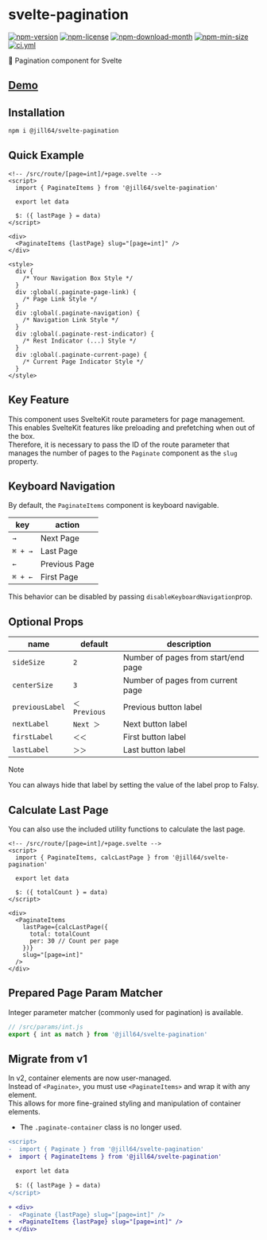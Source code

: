 <!----- BEGIN GHOST DOCS HEADER ----->

# svelte-pagination

<!----- BEGIN GHOST DOCS BADGES -----><a href="https://npmjs.com/package/@jill64/svelte-pagination"><img src="https://img.shields.io/npm/v/@jill64/svelte-pagination" alt="npm-version" /></a> <a href="https://npmjs.com/package/@jill64/svelte-pagination"><img src="https://img.shields.io/npm/l/@jill64/svelte-pagination" alt="npm-license" /></a> <a href="https://npmjs.com/package/@jill64/svelte-pagination"><img src="https://img.shields.io/npm/dm/@jill64/svelte-pagination" alt="npm-download-month" /></a> <a href="https://npmjs.com/package/@jill64/svelte-pagination"><img src="https://img.shields.io/bundlephobia/min/@jill64/svelte-pagination" alt="npm-min-size" /></a> <a href="https://github.com/jill64/svelte-pagination/actions/workflows/ci.yml"><img src="https://github.com/jill64/svelte-pagination/actions/workflows/ci.yml/badge.svg" alt="ci.yml" /></a><!----- END GHOST DOCS BADGES ----->

📖 Pagination component for Svelte

## [Demo](https://stackblitz.com/edit/jill64-svelte-pagination?file=src%2Froutes%2FDemo.svelte)

<!----- END GHOST DOCS HEADER ----->

## Installation

```bash
npm i @jill64/svelte-pagination
```

## Quick Example

```svelte
<!-- /src/route/[page=int]/+page.svelte -->
<script>
  import { PaginateItems } from '@jill64/svelte-pagination'

  export let data

  $: ({ lastPage } = data)
</script>

<div>
  <PaginateItems {lastPage} slug="[page=int]" />
</div>

<style>
  div {
    /* Your Navigation Box Style */
  }
  div :global(.paginate-page-link) {
    /* Page Link Style */
  }
  div :global(.paginate-navigation) {
    /* Navigation Link Style */
  }
  div :global(.paginate-rest-indicator) {
    /* Rest Indicator (...) Style */
  }
  div :global(.paginate-current-page) {
    /* Current Page Indicator Style */
  }
</style>
```

## Key Feature

This component uses SvelteKit route parameters for page management.  
This enables SvelteKit features like preloading and prefetching when out of the box.  
Therefore, it is necessary to pass the ID of the route parameter that manages the number of pages to the `Paginate` component as the `slug` property.

## Keyboard Navigation

By default, the `PaginateItems` component is keyboard navigable.

| key     | action        |
| ------- | ------------- |
| `→`     | Next Page     |
| `⌘ + →` | Last Page     |
| `←`     | Previous Page |
| `⌘ + ←` | First Page    |

This behavior can be disabled by passing `disableKeyboardNavigation`prop.

## Optional Props

| name            | default       | description                         |
| --------------- | ------------- | ----------------------------------- |
| `sideSize`      | `2`           | Number of pages from start/end page |
| `centerSize`    | `3`           | Number of pages from current page   |
| `previousLabel` | `＜ Previous` | Previous button label               |
| `nextLabel`     | `Next ＞`     | Next button label                   |
| `firstLabel`    | `＜＜`        | First button label                  |
| `lastLabel`     | `＞＞`        | Last button label                   |

> [!NOTE]
> You can always hide that label by setting the value of the label prop to Falsy.

## Calculate Last Page

You can also use the included utility functions to calculate the last page.

```svelte
<!-- /src/route/[page=int]/+page.svelte -->
<script>
  import { PaginateItems, calcLastPage } from '@jill64/svelte-pagination'

  export let data

  $: ({ totalCount } = data)
</script>

<div>
  <PaginateItems
    lastPage={calcLastPage({
      total: totalCount
      per: 30 // Count per page
    })}
    slug="[page=int]"
  />
</div>
```

## Prepared Page Param Matcher

Integer parameter matcher (commonly used for pagination) is available.

```js
// /src/params/int.js
export { int as match } from '@jill64/svelte-pagination'
```

## Migrate from v1

In v2, container elements are now user-managed.  
Instead of `<Paginate>`, you must use `<PaginateItems>` and wrap it with any element.  
This allows for more fine-grained styling and manipulation of container elements.

- The `.paginate-container` class is no longer used.

```diff
<script>
-  import { Paginate } from '@jill64/svelte-pagination'
+  import { PaginateItems } from '@jill64/svelte-pagination'

  export let data

  $: ({ lastPage } = data)
</script>

+ <div>
-  <Paginate {lastPage} slug="[page=int]" />
+  <PaginateItems {lastPage} slug="[page=int]" />
+ </div>
```

